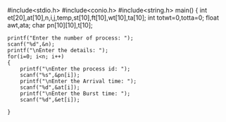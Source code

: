 #include<stdio.h>
#include<conio.h>
#include<string.h>
 main()
{
    int et[20],at[10],n,i,j,temp,st[10],ft[10],wt[10],ta[10];
    int totwt=0,totta=0;
    float awt,ata;
    char pn[10][10],t[10];
    
    printf("Enter the number of process: ");
    scanf("%d",&n);
    printf("\nEnter the details: ");
    for(i=0; i<n; i++)
    {
        printf("\nEnter the process id: ");
        scanf("%s",&pn[i]);
        printf("\nEnter the Arrival time: ");
        scanf("%d",&at[i]);
        printf("\nEnter the Burst time: ");
        scanf("%d",&et[i]);
        
    }

